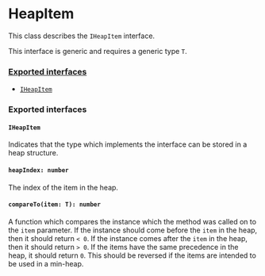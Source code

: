 # HeapItem
This class describes the `IHeapItem` interface.

This interface is generic and requires a generic type `T`.

### [Exported interfaces](#exported-interfaces)
 + [`IHeapItem`](#IHeapItem)

### Exported interfaces
#### `IHeapItem`
Indicates that the type which implements the interface can be stored in a heap structure.

#### `heapIndex: number`
The index of the item in the heap.

#### `compareTo(item: T): number`
A function which compares the instance which the method was called on to the `item` parameter. If the instance should come before the `item` in the heap, then it should return `< 0`. If the instance comes after the `item` in the heap, then it should return `> 0`. If the items have the same precedence in the heap, it should return `0`. This should be reversed if the items are intended to be used in a min-heap.
